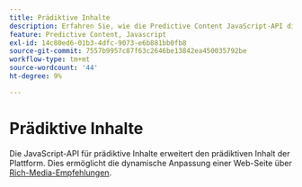 ```yaml
---
title: Prädiktive Inhalte
description: Erfahren Sie, wie die Predictive Content JavaScript-API die dynamische Anpassung von Web-Seiten mithilfe von Rich-Media-Empfehlungen ermöglicht, um die Relevanz zu erhöhen.
feature: Predictive Content, Javascript
exl-id: 14c80ed6-01b3-4dfc-9073-e6b881bb0fb8
source-git-commit: 7557b9957c87f63c2646be13842ea450035792be
workflow-type: tm+mt
source-wordcount: '44'
ht-degree: 9%

---
```


# Prädiktive Inhalte

Die JavaScript-API für prädiktive Inhalte erweitert den prädiktiven Inhalt der Plattform. Dies ermöglicht die dynamische Anpassung einer Web-Seite über [Rich-Media-Empfehlungen](rich-media-recommendation.md).
